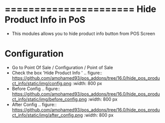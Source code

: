 ======================
Hide Product Info in PoS
======================
* This modules allows you to hide product info button from POS Screen

Configuration
=============

* Go to Point Of Sale / Configuration / Point of Sale
* Check the box 'Hide Product Info '
.. figure:: https://github.com/amohamed93/pos_addons/tree/16.0/hide_pos_product_info/static/img/config.png
   :width: 800 px
* Before Config
.. figure:: https://github.com/amohamed93/pos_addons/tree/16.0/hide_pos_product_info/static/img/before_config.png
   :width: 800 px
* After Config
.. figure:: https://github.com/amohamed93/pos_addons/tree/16.0/hide_pos_product_info/static/img/after_config.png
   :width: 800 px